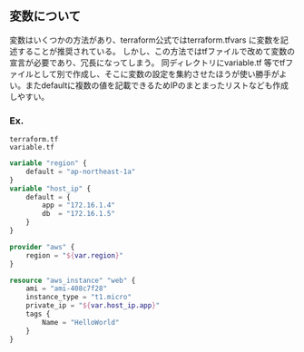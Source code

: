 ## 変数について
変数はいくつかの方法があり、terraform公式ではterraform.tfvars に変数を記述することが推奨されている。
しかし、この方法ではtfファイルで改めて変数の宣言が必要であり、冗長になってしまう。
同ディレクトリにvariable.tf 等でtfファイルとして別で作成し、そこに変数の設定を集約させたほうが使い勝手がよい。またdefaultに複数の値を記載できるためIPのまとまったリストなども作成しやすい。

### Ex.
``` ファイル構成
terraform.tf
variable.tf
```

``` variable.tf
variable "region" {
    default = "ap-northeast-1a"
}
variable "host_ip" {
    default = {
        app = "172.16.1.4"
        db  = "172.16.1.5"
    }
}
```

``` terraform.tf
provider "aws" {
    region = "${var.region}"
}

resource "aws_instance" "web" {
    ami = "ami-408c7f28"
    instance_type = "t1.micro"
    private_ip = "${var.host_ip.app}"
    tags {
        Name = "HelloWorld"
    }
}
```
